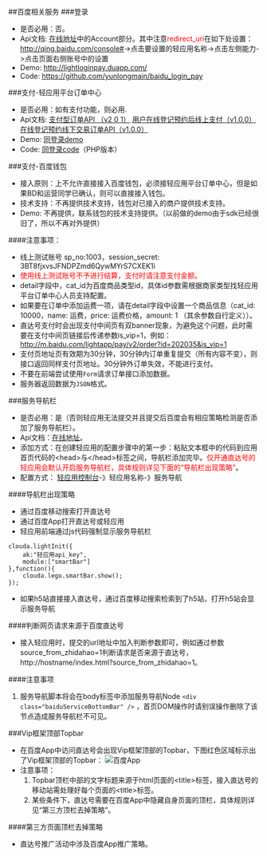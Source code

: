 ##百度相关服务
###登录
* 是否必用：否。
* Api文档: [在线地址](http://cloudaplus.duapp.com/blendapi/cloud/api_document)中的Account部分。其中注意<span style="color:red">redirect_uri</span>在如下处设置：
<http://qing.baidu.com/console#>->点击要设置的轻应用名称->点击左侧能力->点击页面右侧账号中的设置
* Demo: <http://lightloginpay.duapp.com/>
* Code: <https://github.com/yunlongmain/baidu_login_pay>
 
 
###支付-轻应用平台订单中心
* 是否必用：如有支付功能，则必用.
* Api文档: [支付型订单API （v2 0 1）](http://bcs.duapp.com/yldocument/%E6%94%AF%E4%BB%98%E5%9E%8B%E8%AE%A2%E5%8D%95API%20%EF%BC%88v2%200%201%EF%BC%89.docx) [用户在线登记预约后线上支付（v1.0.0）](http://bcs.duapp.com/yldocument/用户在线登记预约后线上支付（v1.0.0）.docx) [在线登记预约线下交易订单API（v1.0.0）](http://bcs.duapp.com/yldocument/%E5%9C%A8%E7%BA%BF%E7%99%BB%E8%AE%B0%E9%A2%84%E7%BA%A6%E7%BA%BF%E4%B8%8B%E4%BA%A4%E6%98%93%E8%AE%A2%E5%8D%95API%EF%BC%88v1.0.0%EF%BC%89.docx) 
* Demo: [同登录demo](http://lightloginpay.duapp.com/)
* Code: [同登录code](https://github.com/yunlongmain/baidu_login_pay)（PHP版本）
 
###支付-百度钱包
* 接入原则：上不允许直接接入百度钱包，必须接轻应用平台订单中心，但是如果BD和运营同学已确认，则可以直接接入钱包。
* 技术支持：不再提供技术支持，钱包对已接入的商户提供技术支持。
* Demo: 不再提供，联系钱包的技术支持提供。（以前做的demo由于sdk已经很旧了，所以不再对外提供）
 
####注意事项：
* 线上测试账号 sp_no:1003，session_secret:
3BT8fjxvsJFNDPZmd6QywMYrS7CXEK1i
* <span style="color:red">使用线上测试账号不予进行结算，支付时请注意支付金额。</span>
* detail字段中，cat_id为百度商品类型id，具体id参数需根据商家类型找轻应用平台订单中心人员支持配置。
* 如果要在订单中添加运费一项，请在detail字段中设置一个商品信息（cat_id: 10000，name: 运费，price: 运费价格，amount: 1 （其余参数自行定义））。
* 直达号支付时会出现支付中间页有双banner现象，为避免这个问题，此时需要在支付中间页链接后传递参数is_vip=1，例如：http://m.baidu.com/lightapp/pay/v2/order?id=202035&is_vip=1
* 支付页地址页有效期为30分钟，30分钟内订单重复提交（所有内容不变），则接口返回同样支付页地址。30分钟外订单失效，不能进行支付。
* 不要在前端尝试使用``Form``请求订单接口添加数据。
* 服务器返回数据为``JSON``格式。
 
###服务导航栏
* 是否必用：是（否则轻应用无法提交并且提交后百度会有相应策略检测是否添加了服务导航栏）。
* Api文档：[在线地址](http://developer.baidu.com/wiki/index.php?title=docs/lightapp/service#API.E4.BD.BF.E7.94.A8.E6.8C.87.E5.8D.97)。
* 添加方式：在创建轻应用的配置步骤中的第一步：粘贴文本框中的代码到应用首页代码的\<head\>与\</head\>标签之间，导航栏添加完毕。<span style="color:red">仅开通直达号的轻应用会默认开启服务导航栏，具体规则详见下面的“导航栏出现策略”</span>。
* 配置方式：
  [轻应用控制台](http://qing.baidu.com/console)-》轻应用名称-》服务导航
  
 
####导航栏出现策略
* 通过百度移动搜索打开直达号
* 通过百度App打开直达号或轻应用
* 轻应用前端通过js代码强制显示服务导航栏
<pre><code>clouda.lightInit({   
    ak:"轻应用api_key",
    module:["smartBar"]
},function(){
    clouda.lego.smartBar.show();
});
</code></pre>
* 如果h5站直接接入直达号，通过百度移动搜索检索到了h5站，打开h5站会显示服务导航

####判断网页请求来源于百度直达号
* 接入轻应用时，提交的url地址中加入判断参数即可，例如通过参数source_from_zhidahao=1判断请求是否来源于直达号，http://hostname/index.html?source_from_zhidahao=1。
 
####注意事项
1. 服务导航脚本将会在body标签中添加服务导航Node ``<div class="baiduServiceBottomBar" />`` ，首页DOM操作时请别误操作删除了该节点造成服务导航栏不可见。
 
###Vip框架顶部Topbar
* 在百度App中访问直达号会出现Vip框架顶部的Topbar，下图红色区域标示出了Vip框架顶部的Topbar：
![百度App](http://bcs.duapp.com/yuanfile/IMG_0117%202.PNG?sign=MBO:8C5OzAemPVdRZ79gkhZMFKwU:3C2VRseKL/YmGHYe6efX7gm5bqM%3D&response-cache-control=private)
* 注意事项：
	1. Topbar顶栏中部的文字标题来源于html页面的\<title\>标签，接入直达号的移动站需处理好每个页面的\<title\>标签。
	2. 某些条件下，直达号需要在百度App中隐藏自身页面的顶栏，具体规则详见“第三方顶栏去掉策略”。
 
 
####第三方页面顶栏去掉策略
* 直达号推广活动中涉及百度App推广策略。
